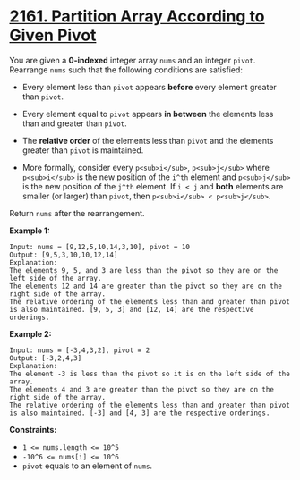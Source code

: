 # [2161. Partition Array According to Given Pivot](https://leetcode.com/problems/partition-array-according-to-given-pivot/description/?envType=daily-question&envId=2025-03-03)

You are given a **0-indexed**  integer array `nums` and an integer `pivot`. Rearrange `nums` such that the following conditions are satisfied:

- Every element less than `pivot` appears **before**  every element greater than `pivot`.
- Every element equal to `pivot` appears **in between**  the elements less than and greater than `pivot`.
- The **relative order**  of the elements less than `pivot` and the elements greater than `pivot` is maintained.

- More formally, consider every `p<sub>i</sub>`, `p<sub>j</sub>` where `p<sub>i</sub>` is the new position of the `i^th` element and `p<sub>j</sub>` is the new position of the `j^th` element. If `i < j` and **both**  elements are smaller (or larger) than `pivot`, then `p<sub>i</sub> < p<sub>j</sub>`.

Return `nums` after the rearrangement.

**Example 1:** 

```
Input: nums = [9,12,5,10,14,3,10], pivot = 10
Output: [9,5,3,10,10,12,14]
Explanation: 
The elements 9, 5, and 3 are less than the pivot so they are on the left side of the array.
The elements 12 and 14 are greater than the pivot so they are on the right side of the array.
The relative ordering of the elements less than and greater than pivot is also maintained. [9, 5, 3] and [12, 14] are the respective orderings.
```

**Example 2:** 

```
Input: nums = [-3,4,3,2], pivot = 2
Output: [-3,2,4,3]
Explanation: 
The element -3 is less than the pivot so it is on the left side of the array.
The elements 4 and 3 are greater than the pivot so they are on the right side of the array.
The relative ordering of the elements less than and greater than pivot is also maintained. [-3] and [4, 3] are the respective orderings.
```

**Constraints:** 

- `1 <= nums.length <= 10^5`
- `-10^6 <= nums[i] <= 10^6`
- `pivot` equals to an element of `nums`.